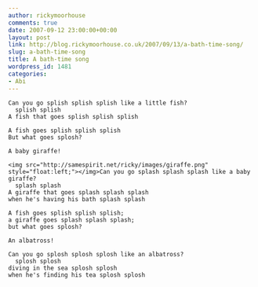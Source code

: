 ```yaml
---
author: rickymoorhouse
comments: true
date: 2007-09-12 23:00:00+00:00
layout: post
link: http://blog.rickymoorhouse.co.uk/2007/09/13/a-bath-time-song/
slug: a-bath-time-song
title: A bath-time song
wordpress_id: 1481
categories:
- Abi
---
```



    Can you go splish splish splish like a little fish?
      splish splish
    A fish that goes splish splish splish
    
    A fish goes splish splish splish
    But what goes splosh?
    
    A baby giraffe!
    
    <img src="http://samespirit.net/ricky/images/giraffe.png" style="float:left;"></img>Can you go splash splash splash like a baby giraffe?
      splash splash
    A giraffe that goes splash splash splash
    when he's having his bath splash splash
    
    A fish goes splish splish splish;
    a giraffe goes splash splash splash;
    but what goes splosh?
    
    An albatross!
    
    Can you go splosh splosh splosh like an albatross?
      splosh splosh
    diving in the sea splosh splosh
    when he's finding his tea splosh splosh
    
